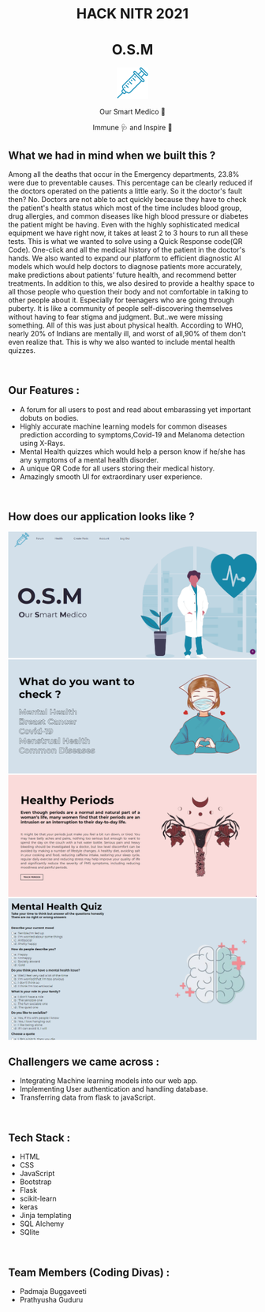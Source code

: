 
<div align = 'center'>
  <h1>HACK NITR </> 2021</h1>
</div>

<div align="center">
  <h1>O.S.M</h1>
  <img src = 'syringe_logo.png'>
  <p>Our Smart Medico 🏥</p>
  <p>Immune 🩺 and Inspire 💙 </p>
</div>



## What we had in mind when we built this ?


Among all the deaths that occur in the Emergency departments, 23.8% were due to preventable causes. This percentage can be clearly reduced if the doctors operated on the patients a little early. So it the doctor's fault then? No. Doctors are not able to act quickly because they have to check the patient's health status which most of the time includes blood group, drug allergies, and common diseases like high blood pressure or diabetes the patient might be having. Even with the highly sophisticated medical equipment we have right now, it takes at least 2 to 3 hours to run all these tests. This is what we wanted to solve using a Quick Response code(QR Code). One-click and all the medical history of the patient in the doctor's hands. We also wanted to expand our platform to efficient diagnostic AI models which would help doctors to diagnose patients more accurately, make predictions about patients’ future health, and recommend better treatments. In addition to this, we also desired to provide a healthy space to all those people who question their body and not comfortable in talking to other people about it. Especially for teenagers who are going through puberty. It is like a community of people self-discovering themselves without having to fear stigma and judgment. But..we were missing something. All of this was just about physical health. According to WHO, nearly 20% of Indians are mentally ill, and worst of all,90% of them don't even realize that. This is why we also wanted to include mental health quizzes.

<br>

## Our Features : 


* A forum for all users to post and read about embarassing yet important dobuts on bodies.
* Highly accurate machine learning models for common diseases prediction according to symptoms,Covid-19 and Melanoma detection using X-Rays.
* Mental Health quizzes which would help a person know if he/she has any symptoms of a mental health disorder.
* A unique QR Code for all users storing their medical history.
* Amazingly smooth UI for extraordinary user experience.
<br>

## How does our application looks like ? 

<img src = "home-page.png">
<br>
<img src = "health-page.png">
<br>
<img src = "menstrual-page.png">
<br>
<img src = "mental-health.png">
<br>

## Challengers we came across : 
* Integrating Machine learning models into our web app.
* Implementing User authentication and handling database.
* Transferring data from flask to javaScript.

<br>


## Tech Stack : 

* HTML
* CSS
* JavaScript
* Bootstrap 
* Flask 
* scikit-learn
* keras
* Jinja templating
* SQL Alchemy
* SQlite
<br>


## Team Members (Coding Divas) :

* Padmaja Buggaveeti
* Prathyusha Guduru
